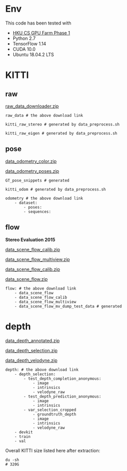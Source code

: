 # Env
This code has been tested with
- [HKU CS GPU Farm Phase 1](https://www.cs.hku.hk/gpu-farm/quickstart)
- Python 2.7
- TensorFlow 1.14
- CUDA 10.0
- Ubuntu 18.04.2 LTS

# KITTI

## raw
[raw_data_downloader.zip](https://s3.eu-central-1.amazonaws.com/avg-kitti/raw_data_downloader.zip)

```
raw_data # the above download link

kitti_raw_stereo # generated by data_preprocess.sh

kitti_raw_eigen # generated by data_preprocess.sh

```

## pose
[data_odometry_color.zip](https://s3.eu-central-1.amazonaws.com/avg-kitti/data_odometry_color.zip)

[data_odometry_poses.zip](https://s3.eu-central-1.amazonaws.com/avg-kitti/data_odometry_poses.zip)

```
GT_pose_snippets # generated

kitti_odom # generated by data_preprocess.sh

odometry # the above download link
    - dataset:
        - poses:
        - sequences:
```

## flow
**Stereo Evaluation 2015**

[data_scene_flow_calib.zip](https://s3.eu-central-1.amazonaws.com/avg-kitti/data_scene_flow_calib.zip)

[data_scene_flow_multiview.zip](https://s3.eu-central-1.amazonaws.com/avg-kitti/data_scene_flow_multiview.zip)

[data_scene_flow_calib.zip](https://s3.eu-central-1.amazonaws.com/avg-kitti/data_scene_flow_calib.zip)

[data_scene_flow.zip](https://s3.eu-central-1.amazonaws.com/avg-kitti/data_scene_flow.zip)

```
flow: # the above download link
    - data_scene_flow
    - data_scene_flow_calib
    - data_scene_flow_multiview
    - data_scene_flow_mv_dump_test_data # generated
```

# depth
[data_depth_annotated.zip](https://s3.eu-central-1.amazonaws.com/avg-kitti/data_depth_annotated.zip)

[data_depth_selection.zip](https://s3.eu-central-1.amazonaws.com/avg-kitti/data_depth_selection.zip)

[data_depth_velodyne.zip](https://s3.eu-central-1.amazonaws.com/avg-kitti/data_depth_velodyne.zip)

```
depth: # the above download link
    - depth_selection:
        - test_depth_completion_anonymous: 
            - image
            - intrinsics
            - velodyne_raw
        - test_depth_prediction_anonymous:
            - image
            - intrinsics
        - var_selection_cropped
            - groundtruth_depth
            - image
            - intrinsics
            - velodyne_raw
    - devkit
    - train
    - val
```

Overall KITTI size listed here after extraction:

```
du -sh
# 320G
```